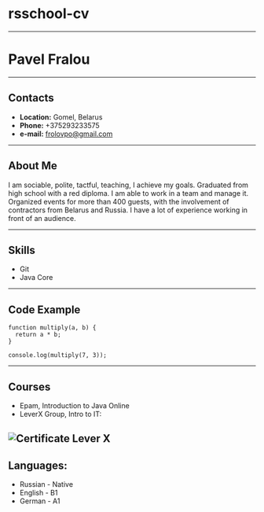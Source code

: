 # rsschool-cv
---

# Pavel Fralou
---

## Contacts

- **Location:** Gomel, Belarus
- **Phone:** +375293233575
- **e-mail:** frolovpo@gmail.com
---

## About Me
I am sociable, polite, tactful, teaching, I achieve my goals. Graduated from high school with a red diploma. I am able to work in a team and manage it. Organized events for more than 400 guests, with the involvement of contractors from Belarus and Russia. I have a lot of experience working in front of an audience.

---

## Skills
- Git
- Java Core
---

## Code Example
```
function multiply(a, b) {
  return a * b;
}

console.log(multiply(7, 3));
```
---

## Courses
- Epam, Introduction to Java Online
- LeverX Group, Intro to IT:

![Certificate Lever X](https://github.com/frolixman/rsschool-cv/blob/gh-pages/Images/Certificate%20Lever%20X.jpg?raw=true)
---

## Languages:
- Russian - Native
- English - B1
- German - A1





